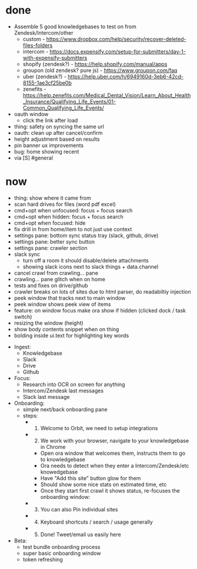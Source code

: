# done

* Assemble 5 good knowledgebases to test on from Zendesk/Intercom/other
  * custom - https://www.dropbox.com/help/security/recover-deleted-files-folders
  * intercom -
    https://docs.expensify.com/setup-for-submitters/day-1-with-expensify-submitters
  * shopify (zendesk?) - https://help.shopify.com/manual/apps
  * groupon (old zendesk? pure js) - https://www.groupon.com/faq
  * uber (zendesk?) -
    https://help.uber.com/h/6949160d-3eb6-42cd-8155-1ae3cf25be0b
  * zenefits -
    https://help.zenefits.com/Medical_Dental_Vision/Learn_About_Health_Insurance/Qualifying_Life_Events/01-Common_Qualifying_Life_Events/
* oauth window
  * click the link after load
* thing: safety on syncing the same url
* oauth: clean up after cancel/confirm
* height adjustment based on results
* pin banner ux improvements
* bug: home showing recent
* via [S] #general

# now

* thing: show where it came from
* scan hard drives for files (word pdf excel)
* cmd+opt when unfocused: focus + focus search
* cmd+opt when hidden: focus + focus search
* cmd+opt when focused: hide
* fix drill in from home/item to not just use context
* settings pane: bottom sync status tray (slack, github, drive)
* settings pane: better sync button
* settings pane: crawler section
* slack sync
  * turn off a room it should disable/delete attachments
  * showing slack icons next to slack things + data.channel
* cancel crawl from crawling... pane
* crawling... pane glitch when on home
* tests and fixes on drive/github
* crawler breaks on lots of sites due to html parser, do readabiltiy injection
* peek window that tracks next to main window
* peek window shows peek view of items
* feature: on window focus make ora show if hidden (clicked dock / task switch)
* resizing the window (height)
* show body contents snippet when on thing
* bolding inside ui.text for highlighting key words

- Ingest:
  * Knowledgebase
  * Slack
  * Drive
  * Github
- Focus:
  * Research into OCR on screen for anything
  * Intercom/Zendesk last messages
  * Slack last message
- Onboarding:
  * simple next/back onboarding pane
  * steps:
    * 1. Welcome to Orbit, we need to setup integrations
    * 2. We work with your browser, navigate to your knowledgebase in Chrome
      * Open ora window that welcomes them, instructs them to go to
        knowledgebase
      * Ora needs to detect when they enter a Intercom/Zendesk/etc knowedgebase
      * Have "Add this site" button glow for them
      * Should show some nice stats on estimated time, etc
      * Once they start first crawl it shows status, re-focuses the onboarding
        window:
    * 3. You can also Pin individual sites
    * 4. Keyboard shortcuts / search / usage generally
    * 5. Done! Tweet/email us easily here
- Beta:
  * test bundle onboarding process
  * super basic onboarding window
  * token refreshing
